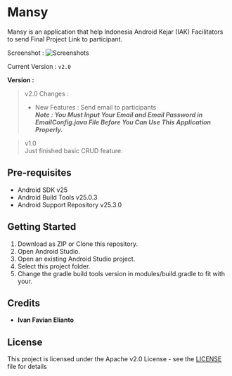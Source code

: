 # Mansy
Mansy is an application that help Indonesia Android Kejar (IAK) Facilitators to send Final Project Link to participant.  
  
Screenshot :
![Screenshots](https://github.com/purenaturalism/Mansy/blob/master/All.png)

Current Version : ```v2.0```

**Version :**
> v2.0
> Changes :
> - New Features : Send email to participants  
>   _**Note : You Must Input Your Email and Email Password in EmailConfig.java File Before You Can Use This Application Properly.**_

> v1.0  
> Just finished basic CRUD feature.

## Pre-requisites  
- Android SDK v25
- Android Build Tools v25.0.3
- Android Support Repository v25.3.0  

## Getting Started
1. Download as ZIP or Clone this repository.
2. Open Android Studio.
3. Open an existing Android Studio project.
4. Select this project folder.
5. Change the gradle build tools version in modules/build.gradle to fit with your.  

## Credits
- **Ivan Favian Elianto**

## License
This project is licensed under the Apache v2.0 License - see the [LICENSE](https://github.com/purenaturalism/Mansy/blob/master/LICENSE) file for details

